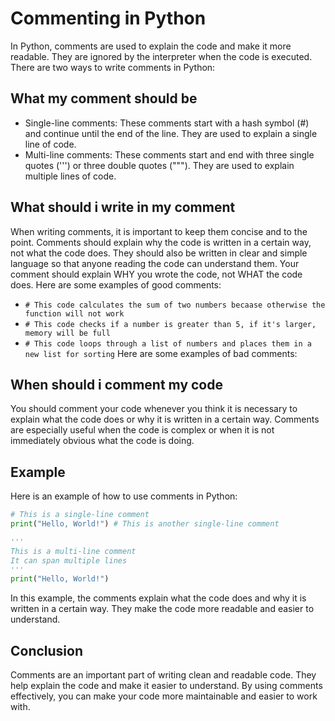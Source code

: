 # Commenting in Python
In Python, comments are used to explain the code and make it more readable. They are ignored by the interpreter when the code is executed. There are two ways to write comments in Python:
## What my comment should be
- Single-line comments: These comments start with a hash symbol (#) and continue until the end of the line. They are used to explain a single line of code.
- Multi-line comments: These comments start and end with three single quotes (''') or three double quotes ("""). They are used to explain multiple lines of code.
## What should i write in my comment
When writing comments, it is important to keep them concise and to the point. Comments should explain why the code is written in a certain way, not what the code does. They should also be written in clear and simple language so that anyone reading the code can understand them. Your comment should explain WHY you wrote the code, not WHAT the code does.
Here are some examples of good comments:
- `# This code calculates the sum of two numbers becaase otherwise the function will not work`
- `# This code checks if a number is greater than 5, if it's larger, memory will be full` 
- `# This code loops through a list of numbers and places them in a new list for sorting`
Here are some examples of bad comments:
## When should i comment my code
You should comment your code whenever you think it is necessary to explain what the code does or why it is written in a certain way. Comments are especially useful when the code is complex or when it is not immediately obvious what the code is doing.
## Example
Here is an example of how to use comments in Python:
```python
# This is a single-line comment
print("Hello, World!") # This is another single-line comment

'''
This is a multi-line comment
It can span multiple lines
'''
print("Hello, World!")
```
In this example, the comments explain what the code does and why it is written in a certain way. They make the code more readable and easier to understand.
## Conclusion
Comments are an important part of writing clean and readable code. They help explain the code and make it easier to understand. By using comments effectively, you can make your code more maintainable and easier to work with.